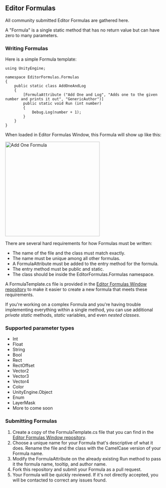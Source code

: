 ## Editor Formulas

All community submitted Editor Formulas are gathered here.

A "Formula" is a single static method that has no return value but can have zero to many parameters.

### Writing Formulas

Here is a simple Formula template:  
```
using UnityEngine;

namespace EditorFormulas.Formulas
{
	public static class AddOneAndLog
	{
		[FormulaAttribute ("Add One and Log", "Adds one to the given number and prints it out", "GenericAuthor")]
		public static void Run (int number)
		{
			Debug.Log(number + 1);
		}
	}
}
```

When loaded in Editor Formulas Window, this Formula will show up like this:

<img width="302" alt="Add One Formula" src="https://cloud.githubusercontent.com/assets/433535/16903904/9c23a6b8-4c93-11e6-852d-d5ea4fd16467.png">

There are several hard requirements for how Formulas must be written:  
* The name of the file and the class must match exactly.
* The name must be unique among all other formulas.
* A FormulaAttribute must be added to the entry method for the formula.
* The entry method must be public and static.
* The class should be inside the EditorFormulas.Formulas namespace.

A FormulaTemplate.cs file is provided in the [Editor Formulas Window repository](https://github.com/VoxelBoy/EditorFormulasWindow) to make it easier to create a new formula that meets these requirements.

If you're working on a complex Formula and you're having trouble implementing everything within a single method, you can use additional *private static* methods, *static* variables, and even *nested classes*.

### Supported parameter types

* Int
* Float
* String
* Bool
* Rect
* RectOffset
* Vector2
* Vector3
* Vector4
* Color
* UnityEngine.Object
* Enum
* LayerMask
* More to come soon

### Submitting Formulas
1. Create a copy of the FormulaTemplate.cs file that you can find in the [Editor Formulas Window repository](https://github.com/VoxelBoy/EditorFormulasWindow).
2. Choose a unique name for your Formula that's descriptive of what it does. Rename the file and the class with the CamelCase version of your Formula name.
3. Modify the FormulaAttribute on the already existing Run method to pass it the formula name, tooltip, and author name.
4. Fork this repository and submit your Formula as a pull request.
5. Your Formula will be quickly reviewed. If it's not directly accepted, you will be contacted to correct any issues found.
